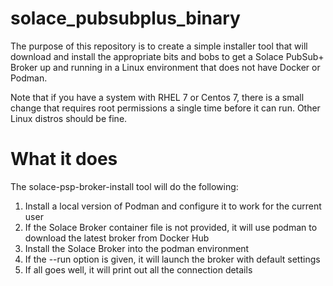# solace_pubsubplus_binary

The purpose of this repository is to create a simple installer tool that will download
and install the appropriate bits and bobs to get a Solace PubSub+ Broker up and running
in a Linux environment that does not have Docker or Podman.

Note that if you have a system with RHEL 7 or Centos 7, there is a small change that requires
root permissions a single time before it can run. Other Linux distros should be fine.


# What it does

The solace-psp-broker-install tool will do the following:

1. Install a local version of Podman and configure it to work for the current user
2. If the Solace Broker container file is not provided, it will use podman to download the latest broker from Docker Hub
3. Install the Solace Broker into the podman environment
4. If the --run option is given, it will launch the broker with default settings
5. If all goes well, it will print out all the connection details

